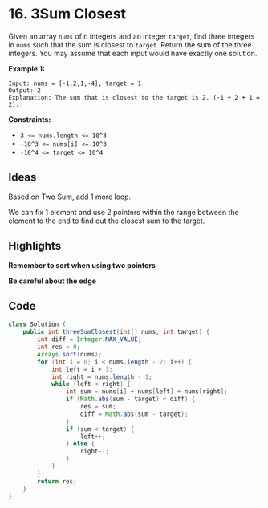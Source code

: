 # 16. 3Sum Closest

Given an array `nums` of *n* integers and an integer `target`, find three integers in `nums` such that the sum is closest to `target`. Return the sum of the three integers. You may assume that each input would have exactly one solution.

 

**Example 1:**

```
Input: nums = [-1,2,1,-4], target = 1
Output: 2
Explanation: The sum that is closest to the target is 2. (-1 + 2 + 1 = 2).
```

 

**Constraints:**

- `3 <= nums.length <= 10^3`
- `-10^3 <= nums[i] <= 10^3`
- `-10^4 <= target <= 10^4`

## Ideas

Based on Two Sum, add 1 more loop. 

We can fix 1 element and use 2 pointers within the range between the element to the end to find out the closest sum to the target.

## Highlights

**Remember to sort when using two pointers**

**Be careful about the edge**

## Code

```java
class Solution {
    public int threeSumClosest(int[] nums, int target) {
        int diff = Integer.MAX_VALUE;
        int res = 0;
        Arrays.sort(nums);
        for (int i = 0; i < nums.length - 2; i++) {
            int left = i + 1;
            int right = nums.length - 1;
            while (left < right) {
                int sum = nums[i] + nums[left] + nums[right];
                if (Math.abs(sum - target) < diff) {
                    res = sum;
                    diff = Math.abs(sum - target);
                }
                if (sum < target) {
                    left++;
                } else {
                    right--;
                }
            }
        }
        return res;
    }
}
```

